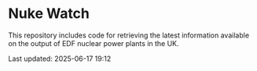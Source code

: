 # Nuke Watch

This repository includes code for retrieving the latest information available on the output of EDF nuclear power plants in the UK.

Last updated: 2025-06-17 19:12